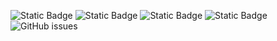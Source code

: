 ![Static Badge](https://img.shields.io/badge/blacklists-60-000000) ![Static Badge](https://img.shields.io/badge/blacklisted-2780959-cc0000) ![Static Badge](https://img.shields.io/badge/whitelisted-2242-00CC00) ![Static Badge](https://img.shields.io/badge/streaming_blacklist-28106-000000) ![GitHub issues](https://img.shields.io/github/issues/fabriziosalmi/blacklists)

